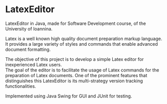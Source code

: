 # LatexEditor
LatexEditor in Java, made for Software Development course, of the University of Ioannina.

Latex is a well known high quality document preparation markup language.
It provides a large variety of styles and commands that enable advanced document formatting.

The objective of this project is to develop a simple Latex editor for inexperienced Latex users.  
The goal of the editor is to facilitate the usage of Latex commands for the preparation of Latex documents. 
One of the prominent features that distinguishes this LatexEditor is its multi-strategy version tracking functionalities.

Implemented using Java Swing for GUI and JUnit for testing.
